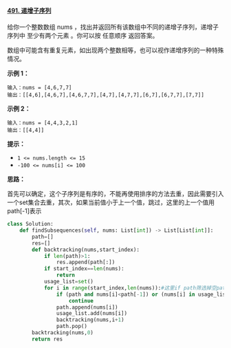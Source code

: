 #### [491. 递增子序列](https://leetcode.cn/problems/increasing-subsequences/)

给你一个整数数组 nums ，找出并返回所有该数组中不同的递增子序列，递增子序列中 至少有两个元素 。你可以按 任意顺序 返回答案。

数组中可能含有重复元素，如出现两个整数相等，也可以视作递增序列的一种特殊情况。

 **示例 1：**

```
输入：nums = [4,6,7,7]
输出：[[4,6],[4,6,7],[4,6,7,7],[4,7],[4,7,7],[6,7],[6,7,7],[7,7]]
```

**示例 2：**

```
输入：nums = [4,4,3,2,1]
输出：[[4,4]]
```

**提示：**

- `1 <= nums.length <= 15`
- `-100 <= nums[i] <= 100`

**思路：**

首先可以确定，这个子序列是有序的，不能再使用排序的方法去重，因此需要引入一个set集合去重，其次，如果当前值小于上一个值，跳过，这里的上一个值用path[-1]表示

```python
class Solution:
    def findSubsequences(self, nums: List[int]) -> List[List[int]]:
        path=[]
        res=[]
        def backtracking(nums,start_index):
            if len(path)>1:
                res.append(path[:])
            if start_index==len(nums):
                return
            usage_list=set()
            for i in range(start_index,len(nums)):#这里if path筛选掉空path
                if (path and nums[i]<path[-1]) or (nums[i] in usage_list)  :
                    continue
                path.append(nums[i])
                usage_list.add(nums[i])
                backtracking(nums,i+1)
                path.pop()
        backtracking(nums,0)
        return res
```

